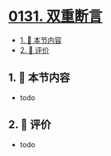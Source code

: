 # [0131. 双重断言](https://github.com/tnotesjs/TNotes.typescript/tree/main/notes/0131.%20%E5%8F%8C%E9%87%8D%E6%96%AD%E8%A8%80)

<!-- region:toc -->

- [1. 🎯 本节内容](#1--本节内容)
- [2. 🫧 评价](#2--评价)

<!-- endregion:toc -->

## 1. 🎯 本节内容

- todo

## 2. 🫧 评价

- todo
